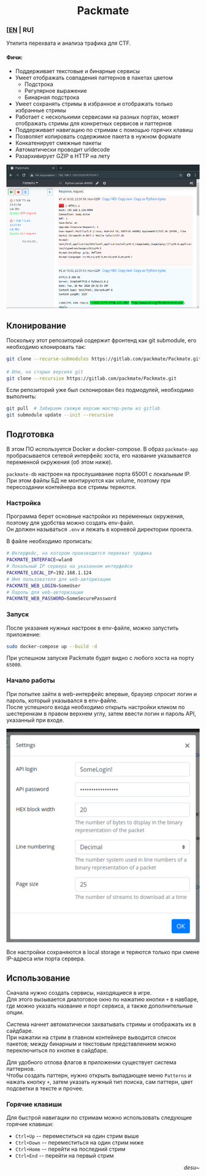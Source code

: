 <div align="center">

# Packmate
</div>

### [[EN](README_EN.md) | RU]
Утилита перехвата и анализа трафика для CTF.

#### Фичи:
* Поддерживает текстовые и бинарные сервисы
* Умеет отображать совпадения паттернов в пакетах цветом
  * Подстрока
  * Регулярное выражение
  * Бинарная подстрока
* Умеет сохранять стримы в избранное и отображать только избранные стримы
* Работает с несколькими сервисами на разных портах, может отображать стримы для конкретных сервисов и паттернов
* Поддерживает навигацию по стримам с помощью горячих клавиш
* Позволяет копировать содержимое пакета в нужном формате
* Конкатенирует смежные пакеты
* Автоматически проводит urldecode
* Разархивирует GZIP в HTTP на лету

![Скриншот главного окна](screenshots/Screenshot.png)
## Клонирование
Поскольку этот репозиторий содержит фронтенд как git submodule, его необходимо клонировать так:
```bash
git clone --recurse-submodules https://gitlab.com/packmate/Packmate.git

# Или, на старых версиях git
git clone --recursive https://gitlab.com/packmate/Packmate.git
```

Если репозиторий уже был склонирован без подмодулей, необходимо выполнить:
```bash
git pull  # Забираем свежую версию мастер-репы из gitlab
git submodule update --init --recursive
```

## Подготовка
В этом ПО используется Docker и docker-compose. В образ `packmate-app` пробрасывается 
сетевой интерфейс хоста, его название указывается переменной окружения (об этом ниже).

`packmate-db` настроен на прослушивание порта 65001 с локальным IP.  
При этом файлы БД не монтируются как volume, поэтому при пересоздании контейнера все стримы теряются.

### Настройка
Программа берет основные настройки из переменных окружения, поэтому для удобства
можно создать env-файл.  
Он должен называться `.env` и лежать в корневой директории проекта.

В файле необходимо прописать:
```bash
# Интерфейс, на котором производится перехват трафика
PACKMATE_INTERFACE=wlan0
# Локальный IP сервера на указанном интерфейсе
PACKMATE_LOCAL_IP=192.168.1.124
# Имя пользователя для web-авторизации
PACKMATE_WEB_LOGIN=SomeUser
# Пароль для web-авторизации
PACKMATE_WEB_PASSWORD=SomeSecurePassword
```

### Запуск
После указания нужных настроек в env-файле, можно запустить приложение:
```bash
sudo docker-compose up --build -d
```

При успешном запуске Packmate будет видно с любого хоста на порту `65000`.

### Начало работы
При попытке зайти в web-интерфейс впервые, браузер спросит логин и пароль,
который указывался в env-файле.  
После успешного входа необходимо открыть настройки кликом по шестеренкам в правом
верхнем углу, затем ввести логин и пароль API, указанный при входе.

![Скриншот настроек](screenshots/Screenshot_Settings.png)

Все настройки сохраняются в local storage и теряются только при смене IP-адреса или порта сервера.

## Использование
Сначала нужно создать сервисы, находящиеся в игре.  
Для этого вызывается диалоговое окно по нажатию кнопки `+` в навбаре,
где можно указать название и порт сервиса, а также дополнительные опции.

Система начнет автоматически захватывать стримы и отображать их в сайдбаре.  
При нажатии на стрим в главном контейнере выводится список пакетов;
между бинарным и текстовым представлением можно переключиться по кнопке в сайдбаре.

Для удобного отлова флагов в приложении существует система паттернов.  
Чтобы создать паттерн, нужно открыть выпадающее меню `Patterns` и нажать кнопку `+`,
затем указать нужный тип поиска, сам паттерн, цвет подсветки в тексте и прочее.

### Горячие клавиши
Для быстрой навигации по стримам можно использовать следующие горячие клавиши:
* `Ctrl+Up` -- переместиться на один стрим выше
* `Ctrl+Down` -- переместиться на один стрим ниже
* `Ctrl+Home` -- перейти на последний стрим
* `Ctrl+End` -- перейти на первый стрим

<div align="right">

*desu~*
</div>
